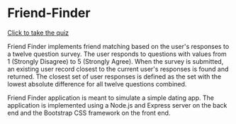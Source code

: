 # Friend-Finder

[Click to take the quiz](https://friend-finder-swh.herokuapp.com/)

Friend Finder implements friend matching based on the user's responses to a twelve question survey. The user responds to questions with values from 1 (Strongly Disagree) to 5 (Strongly Agree). When the survey is submitted, an existing user record closest to the current user's responses is found and returned. The closest set of user responses is defined as the set with the lowest absolute difference for all twelve questions combined.

Friend Finder application is meant to simulate a simple dating app. The application is implemented using a Node.js and Express server on the back end and the Bootstrap CSS framework on the front end.

